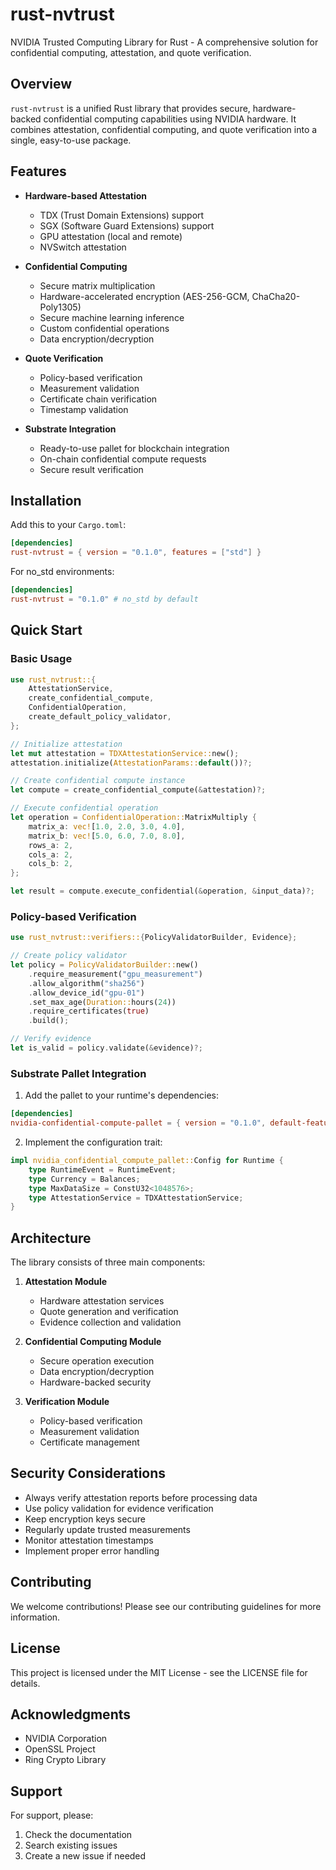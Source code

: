 # rust-nvtrust

NVIDIA Trusted Computing Library for Rust - A comprehensive solution for confidential computing, attestation, and quote verification.

## Overview

`rust-nvtrust` is a unified Rust library that provides secure, hardware-backed confidential computing capabilities using NVIDIA hardware. It combines attestation, confidential computing, and quote verification into a single, easy-to-use package.

## Features

- **Hardware-based Attestation**
  - TDX (Trust Domain Extensions) support
  - SGX (Software Guard Extensions) support
  - GPU attestation (local and remote)
  - NVSwitch attestation

- **Confidential Computing**
  - Secure matrix multiplication
  - Hardware-accelerated encryption (AES-256-GCM, ChaCha20-Poly1305)
  - Secure machine learning inference
  - Custom confidential operations
  - Data encryption/decryption

- **Quote Verification**
  - Policy-based verification
  - Measurement validation
  - Certificate chain verification
  - Timestamp validation

- **Substrate Integration**
  - Ready-to-use pallet for blockchain integration
  - On-chain confidential compute requests
  - Secure result verification

## Installation

Add this to your `Cargo.toml`:

```toml
[dependencies]
rust-nvtrust = { version = "0.1.0", features = ["std"] }
```

For no_std environments:
```toml
[dependencies]
rust-nvtrust = "0.1.0" # no_std by default
```

## Quick Start

### Basic Usage

```rust
use rust_nvtrust::{
    AttestationService,
    create_confidential_compute,
    ConfidentialOperation,
    create_default_policy_validator,
};

// Initialize attestation
let mut attestation = TDXAttestationService::new();
attestation.initialize(AttestationParams::default())?;

// Create confidential compute instance
let compute = create_confidential_compute(&attestation)?;

// Execute confidential operation
let operation = ConfidentialOperation::MatrixMultiply {
    matrix_a: vec![1.0, 2.0, 3.0, 4.0],
    matrix_b: vec![5.0, 6.0, 7.0, 8.0],
    rows_a: 2,
    cols_a: 2,
    cols_b: 2,
};

let result = compute.execute_confidential(&operation, &input_data)?;
```

### Policy-based Verification

```rust
use rust_nvtrust::verifiers::{PolicyValidatorBuilder, Evidence};

// Create policy validator
let policy = PolicyValidatorBuilder::new()
    .require_measurement("gpu_measurement")
    .allow_algorithm("sha256")
    .allow_device_id("gpu-01")
    .set_max_age(Duration::hours(24))
    .require_certificates(true)
    .build();

// Verify evidence
let is_valid = policy.validate(&evidence)?;
```

### Substrate Pallet Integration

1. Add the pallet to your runtime's dependencies:
```toml
[dependencies]
nvidia-confidential-compute-pallet = { version = "0.1.0", default-features = false }
```

2. Implement the configuration trait:
```rust
impl nvidia_confidential_compute_pallet::Config for Runtime {
    type RuntimeEvent = RuntimeEvent;
    type Currency = Balances;
    type MaxDataSize = ConstU32<1048576>;
    type AttestationService = TDXAttestationService;
}
```

## Architecture

The library consists of three main components:

1. **Attestation Module**
   - Hardware attestation services
   - Quote generation and verification
   - Evidence collection and validation

2. **Confidential Computing Module**
   - Secure operation execution
   - Data encryption/decryption
   - Hardware-backed security

3. **Verification Module**
   - Policy-based verification
   - Measurement validation
   - Certificate management

## Security Considerations

- Always verify attestation reports before processing data
- Use policy validation for evidence verification
- Keep encryption keys secure
- Regularly update trusted measurements
- Monitor attestation timestamps
- Implement proper error handling

## Contributing

We welcome contributions! Please see our contributing guidelines for more information.

## License

This project is licensed under the MIT License - see the LICENSE file for details.

## Acknowledgments

- NVIDIA Corporation
- OpenSSL Project
- Ring Crypto Library

## Support

For support, please:
1. Check the documentation
2. Search existing issues
3. Create a new issue if needed
